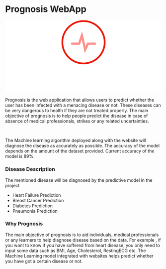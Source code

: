 # Prognosis WebApp

![Screenshot](prognosis1.png)
<p>             Prognosis is the web application that allows users to predict whether the user has been infected with a menacing disease or not.
These diseases can be very dangerous to health if they are not treated properly.
The main objective of prognosis is to help people predict the disease in case of absence of medical professionals, strikes or any related uncertainties.</p>
<br>
<p>The Machine learning algorithm deployed along with the website will diagnose the disease as accurately as possible. The accuracy of the model depends on the amount of the dataset provided. Current accuracy of the model is 89%.
</p>

### Disease Description
<p> The mentioned disease will be diagnosed by the predictive model in the project</p>


- Heart Failure Prediction
- Breast Cancer Prediction
- Diabetes Prediction
- Pneumonia Prediction


### Why Prognosis

<p>The main objective of prognosis is to aid individuals, medical professionals or any learners to help diagnose disease based on the data. For example , if you want to know if you have suffered from heart disease, you only need to input some data such as BMI, Age, Cholesterol, RestingECG etc. The Machine Learning model integrated with websites helps predict whether you have got a certain disease or not.</p>
